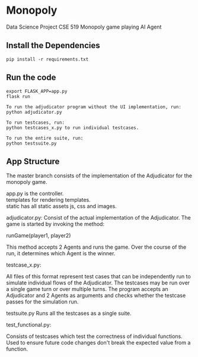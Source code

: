 # Monopoly

Data Science Project CSE 519
Monopoly game playing AI Agent

## Install the Dependencies

```
pip install -r requirements.txt
```

## Run the code

```
export FLASK_APP=app.py
flask run

To run the adjudicator program without the UI implementation, run:
python adjudicator.py

To run testcases, run:
python testcases_x.py to run individual testcases.

To run the entire suite, run:
python testsuite.py

```

## App Structure
The master branch consists of the implementation of the Adjudicator for the monopoly game.

app.py is the controller.  
templates for rendering templates.  
static has all static assets js, css and images.

adjudicator.py:
Consist of the actual implementation of the Adjudicator. The game is started by invoking the method: 

runGame(player1, player2)

This method accepts 2 Agents and runs the game. Over the course of the run, it determines which Agent is the winner.

testcase_x.py:

All files of this format represent test cases that can be independently run to simulate individual flows of the Adjudicator. The testcases may be run over a single game turn or over multiple turns.
The program accepts an Adjudicator and 2 Agents as arguments and checks whether the testcase passes for the simulation run.

testsuite.py
Runs all the testcases as a single suite.

test_functional.py:

Consists of testcases which test the correctness of individual functions. Used to ensure future code changes don't break the expected value from a function.